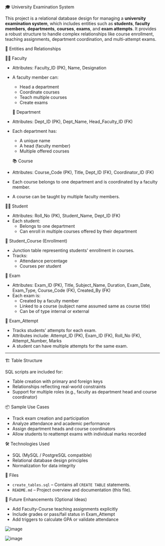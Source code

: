  🎓 University Examination System

This project is a relational database design for managing a **university examination system**, which includes entities such as **students**, **faculty members**, **departments**, **courses**, **exams**, and **exam attempts**. It provides a robust structure to handle complex relationships like course enrollment, teaching assignments, department coordination, and multi-attempt exams.



 📁 Entities and Relationships

 👨‍🏫 Faculty
- Attributes: Faculty_ID (PK), Name, Designation
- A faculty member can:
  - Head a department
  - Coordinate courses
  - Teach multiple courses
  - Create exams

  🏬 Department
- Attributes: Dept_ID (PK), Dept_Name, Head_Faculty_ID (FK)
- Each department has:
  - A unique name
  - A head (faculty member)
  - Multiple offered courses

  📚 Course
- Attributes: Course_Code (PK), Title, Dept_ID (FK), Coordinator_ID (FK)
- Each course belongs to one department and is coordinated by a faculty member.
- A course can be taught by multiple faculty members.

 👩‍🎓 Student
- Attributes: Roll_No (PK), Student_Name, Dept_ID (FK)
- Each student:
  - Belongs to one department
  - Can enroll in multiple courses offered by their department

 📘 Student_Course (Enrollment)
- Junction table representing students' enrollment in courses.
- Tracks:
  - Attendance percentage
  - Courses per student

 📝 Exam
- Attributes: Exam_ID (PK), Title, Subject_Name, Duration, Exam_Date, Exam_Type, Course_Code (FK), Created_By (FK)
- Each exam is:
  - Created by a faculty member
  - Linked to a course (subject name assumed same as course title)
  - Can be of type internal or external

 🎯 Exam_Attempt
- Tracks students' attempts for each exam.
- Attributes include: Attempt_ID (PK), Exam_ID (FK), Roll_No (FK), Attempt_Number, Marks
- A student can have multiple attempts for the same exam.

---

 🏗️ Table Structure

SQL scripts are included for:
- Table creation with primary and foreign keys
- Relationships reflecting real-world constraints
- Support for multiple roles (e.g., faculty as department head and course coordinator)



📦 Sample Use Cases

- Track exam creation and participation
- Analyze attendance and academic performance
- Assign department heads and course coordinators
- Allow students to reattempt exams with individual marks recorded

 🛠️ Technologies Used

- SQL (MySQL / PostgreSQL compatible)
- Relational database design principles
- Normalization for data integrity



 📂 Files

- `create_tables.sql` – Contains all `CREATE TABLE` statements.
- `README.md` – Project overview and documentation (this file).


 🚀 Future Enhancements (Optional Ideas)

- Add Faculty-Course teaching assignments explicitly
- Include grades or pass/fail status in Exam_Attempt
- Add triggers to calculate GPA or validate attendance


![image](https://github.com/user-attachments/assets/28e4ce6a-604a-49cd-871a-265335348395)

![image](https://github.com/user-attachments/assets/52f67591-a37e-434d-8c22-a0c22c5322c1)


